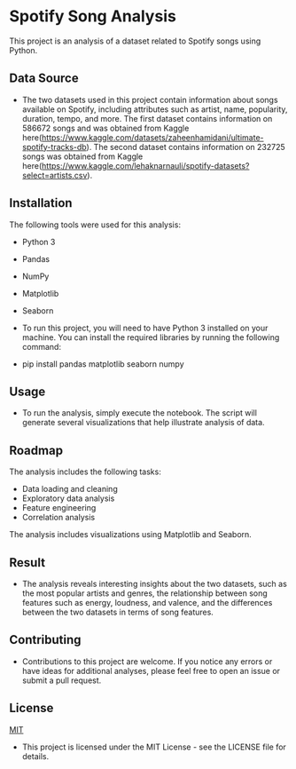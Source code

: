 
# Spotify Song Analysis

This project is an analysis of a dataset related to Spotify songs using Python.



## Data Source

 - The two datasets used in this project contain information about songs available on Spotify, including attributes such as artist, name, popularity, duration, tempo, and more. The first dataset contains information on 586672  songs and was obtained from Kaggle here(https://www.kaggle.com/datasets/zaheenhamidani/ultimate-spotify-tracks-db). The second dataset contains information on 232725 songs was obtained from Kaggle here(https://www.kaggle.com/lehaknarnauli/spotify-datasets?select=artists.csv).


## Installation
The following tools were used for this analysis:

- Python 3
- Pandas
- NumPy
- Matplotlib
- Seaborn

- To run this project, you will need to have Python 3 installed on your machine. You can install the required libraries by running the following command:


- pip install pandas matplotlib seaborn numpy

    
## Usage 
- To run the analysis, simply execute the notebook. The script will generate several visualizations that help illustrate analysis of data.
## Roadmap

The analysis includes the following tasks:

- Data loading and cleaning
- Exploratory data analysis
- Feature engineering
- Correlation analysis

The analysis includes visualizations using Matplotlib and Seaborn.

## Result

- The analysis reveals interesting insights about the two datasets, such as the most popular artists and genres, the relationship between song features such as energy, loudness, and valence, and the differences between the two datasets in terms of song features.
## Contributing

- Contributions to this project are welcome. If you notice any errors or have ideas for additional analyses, please feel free to open an issue or submit a pull request.


## License
[MIT](https://choosealicense.com/licenses/mit/)
- This project is licensed under the MIT License - see the LICENSE file for details.


